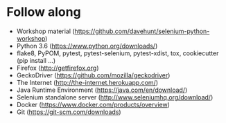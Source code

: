 # Follow along
* Workshop material (https://github.com/davehunt/selenium-python-workshop)
* Python 3.6 (https://www.python.org/downloads/)
* flake8, PyPOM, pytest, pytest-selenium, pytest-xdist, tox, cookiecutter (pip install ...)
* Firefox (http://getfirefox.org)
* GeckoDriver (https://github.com/mozilla/geckodriver)
* The Internet (http://the-internet.herokuapp.com/)
* Java Runtime Environment (https://java.com/en/download/)
* Selenium standalone server (http://www.seleniumhq.org/download/)
* Docker (https://www.docker.com/products/overview)
* Git (https://git-scm.com/downloads)
